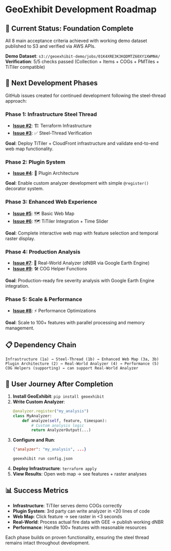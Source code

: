 # GeoExhibit Development Roadmap

## 🎯 **Current Status: Foundation Complete**

All 8 main acceptance criteria achieved with working demo dataset published to S3 and verified via AWS APIs.

**Demo Dataset**: `s3://geoexhibit-demo/jobs/01K4XRE3K3KQDMTZ60XY1XWMN4/`  
**Verification**: 5/5 checks passed (Collection + Items + COGs + PMTiles + TiTiler compatible)

## 🚀 **Next Development Phases**

GitHub issues created for continued development following the steel-thread approach:

### **Phase 1: Infrastructure Steel Thread**
- **[Issue #2](https://github.com/burrbd/geoexhibit/issues/2)**: 🏗️ Terraform Infrastructure 
- **[Issue #3](https://github.com/burrbd/geoexhibit/issues/3)**: ✅ Steel-Thread Verification

**Goal**: Deploy TiTiler + CloudFront infrastructure and validate end-to-end web map functionality.

### **Phase 2: Plugin System**  
- **[Issue #4](https://github.com/burrbd/geoexhibit/issues/4)**: 🔌 Plugin Architecture

**Goal**: Enable custom analyzer development with simple `@register()` decorator system.

### **Phase 3: Enhanced Web Experience**
- **[Issue #5](https://github.com/burrbd/geoexhibit/issues/5)**: 🗺️ Basic Web Map 
- **[Issue #6](https://github.com/burrbd/geoexhibit/issues/6)**: 🗺️ TiTiler Integration + Time Slider

**Goal**: Complete interactive web map with feature selection and temporal raster display.

### **Phase 4: Production Analysis**
- **[Issue #7](https://github.com/burrbd/geoexhibit/issues/7)**: 🔬 Real-World Analyzer (dNBR via Google Earth Engine)
- **[Issue #9](https://github.com/burrbd/geoexhibit/issues/9)**: 🛠️ COG Helper Functions

**Goal**: Production-ready fire severity analysis with Google Earth Engine integration.

### **Phase 5: Scale & Performance**
- **[Issue #8](https://github.com/burrbd/geoexhibit/issues/8)**: ⚡ Performance Optimizations

**Goal**: Scale to 100+ features with parallel processing and memory management.

## 📋 **Dependency Chain**

```
Infrastructure (1a) → Steel-Thread (1b) → Enhanced Web Map (3a, 3b)
Plugin Architecture (2) → Real-World Analyzer (4) → Performance (5)
COG Helpers (supporting) ← can support Real-World Analyzer
```

## 🎯 **User Journey After Completion**

1. **Install GeoExhibit**: `pip install geoexhibit`
2. **Write Custom Analyzer**: 
   ```python
   @analyzer.register("my_analysis")
   class MyAnalyzer:
       def analyze(self, feature, timespan):
           # Custom analysis logic
           return AnalyzerOutput(...)
   ```
3. **Configure and Run**: 
   ```json
   {"analyzer": "my_analysis", ...}
   ```
   ```bash
   geoexhibit run config.json
   ```
4. **Deploy Infrastructure**: `terraform apply`
5. **View Results**: Open web map → see features + raster analyses

## 📊 **Success Metrics**

- **Infrastructure**: TiTiler serves demo COGs correctly
- **Plugin System**: 3rd party can write analyzer in <20 lines of code
- **Web Map**: Click feature → see raster in <3 seconds  
- **Real-World**: Process actual fire data with GEE → publish working dNBR
- **Performance**: Handle 100+ features with reasonable resources

Each phase builds on proven functionality, ensuring the steel thread remains intact throughout development.